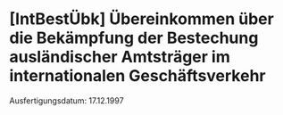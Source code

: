 # [IntBestÜbk] Übereinkommen über die Bekämpfung der Bestechung ausländischer Amtsträger im internationalen Geschäftsverkehr

Ausfertigungsdatum: 17.12.1997

 